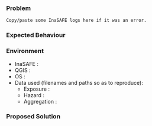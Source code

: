 ### Problem

```
Copy/paste some InaSAFE logs here if it was an error.
```

### Expected Behaviour

### Environment
* InaSAFE : 
* QGIS : 
* OS : 
* Data used (filenames and paths so as to reproduce):
  * Exposure : 
  * Hazard : 
  * Aggregation :

### Proposed Solution
